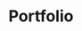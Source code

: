 ---
layout: portfolio-index
title: Portfolio
navigation_category: portfolio
permalink: /portfolio/
---